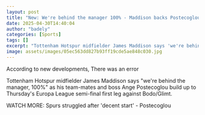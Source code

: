 ```yaml
---
layout: post
title: "New: We're behind the manager 100% - Maddison backs Postecoglou"
date: 2025-04-30T14:40:04
author: "badely"
categories: [Sports]
tags: []
excerpt: "Tottenham Hotspur midfielder James Maddison says 'we're behind the manager, Ange Postecoglou, 100%'."
image: assets/images/05ec563dd827b93ff19cde5ae848c030.jpg
---
```


According to new developments, There was an error

Tottenham Hotspur midfielder James Maddison says "we're behind the manager, 100%" as his team-mates and boss Ange Postecoglou build up to Thursday's Europa League semi-final first leg against Bodo/Glimt.

WATCH MORE: Spurs struggled after 'decent start' - Postecoglou


